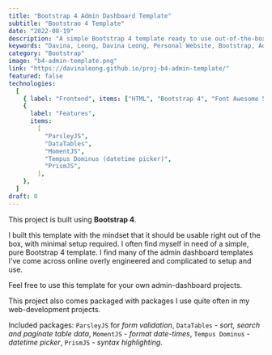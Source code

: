 ```yaml
---
title: "Bootstrap 4 Admin Dashboard Template"
subtitle: "Bootstrao 4 Template"
date: "2022-08-19"
description: "A simple Bootstrap 4 template ready to use out-of-the-box!"
keywords: "Davina, Leong, Davina Leong, Personal Website, Bootstrap, Admin, Template, Bootstrap 4 Admin Dashboard Template, HTML, CSS, Font Awesome 5, Bootstrap 4, ParsleyJS, DataTables, MomentJS, Tempus Dominus, DateTimePicker, PrismJS"
category: "Bootstrap"
image: "b4-admin-template.png"
link: "https://davinaleong.github.io/proj-b4-admin-template/"
featured: false
technologies:
  [
    { label: "Frontend", items: ["HTML", "Bootstrap 4", "Font Awesome 5"] },
    {
      label: "Features",
      items:
        [
          "ParsleyJS",
          "DataTables",
          "MomentJS",
          "Tempus Dominus (datetime picker)",
          "PrismJS",
        ],
    },
  ]
draft: 0
---
```


This project is built using **Bootstrap 4**.

I built this template with the mindset that it should be usable right out of the box, with minimal setup required. I often find myself in need of a simple, pure Bootstrap 4 template. I find many of the admin dashboard templates I've come across online overly engineered and complicated to setup and use.

Feel free to use this template for your own admin-dashboard projects.

This project also comes packaged with packages I use quite often in my web-development projects.

Included packages: `ParsleyJS` for _form validation_, `DataTables` - _sort, search and paginate table data_, `MomentJS` - _format date-times_, `Tempus Dominus` - _datetime picker_, `PrismJS` - _syntax highlighting_.
